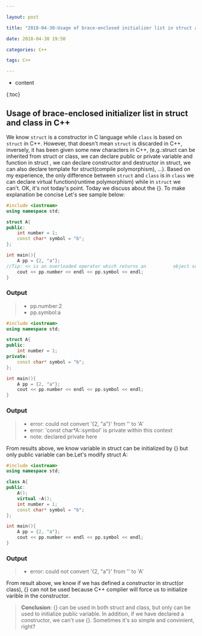 ```yaml
---

layout: post

title: "2018-04-30-Usage of brace-enclosed initializer list in struct and class in C++"

date: 2018-04-30 19:50

categories: C++

tags: C++

---
```


* content

{:toc}

## Usage of brace-enclosed initializer list in struct and class in C++

We know `struct` is a constructor in C language while `class` is based on `struct` in C++. However, that doesn't mean `struct` is discarded in C++, inversely, it has been given some new characters in C++, (e.g.:struct can be inherited from struct or class, we can declare public or private variable and function in struct , we can declare constructor and destructor in struct, we can also declare template for struct(compile polymorphism), ...). Based on my experience, the only difference between `struct` and `class` is in `class` we can declare virtual function(runtime polymorphism) while in `struct` we can't. OK, it's not today's point. Today we discuss about the {}. To make explanation be concise Let's see sample below:





```c++
#include <iostream>
using namespace std;

struct A{
public:
    int number = 1;
    const char* symbol = "b"; 
};

int main(){
    A pp = {2, "a"};
//Tip: << is an overloaded operator which returns an          object so that we can use <<A<<B<< ... <<C<<D sequencely.
    cout << pp.number << endl << pp.symbol << endl;
}
```
### Output


>* pp.number:2
>* pp.symbol:a

```c++
#include <iostream>
using namespace std;

struct A{
public:
    int number = 1;
private:
    const char* symbol = "b"; 
};

int main(){
    A pp = {2, "a"};
    cout << pp.number << endl << pp.symbol << endl;
}
```
### Output


>* error: could not convert '{2, "a"}' from '<brace-enclosed initializer list>' to 'A'
>* error: 'const char*A::symbol' is private within this context
>* note: declared private here

From results above, we know variable in struct can be initialized by {} but only public variable can be.Let's modify struct A:

```c++
#include <iostream>
using namespace std;

class A{
public:
    A();
    virtual ~A();
    int number = 1;
    const char* symbol = "b"; 
};

int main(){
    A pp = {2, "a"};
    cout << pp.number << endl << pp.symbol << endl;
}
```
### Output

>* error: could not convert '{2, "a"}' from '<brace-enclosed initializer list>' to 'A'

From result above, we know if we has defined a constructor in struct(or class), {} can not be used because C++ complier will force us to initialize varible in the constructor.

> **Conclusion**: {} can be used in both struct and class, but only can be used to initialize public variable. In addition, if we have declared a constructor, we can't use {}. Sometimes it's so simple and convinient, right?




